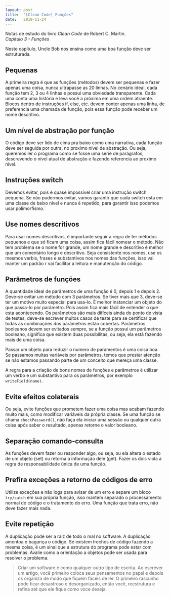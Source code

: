 ```yaml
---
layout: post
title:  "[Clean Code] Funções"
date:   2019-11-24
---
```


Notas de estudo do livro *Clean Code* de Robert C. Martin.  
*Capítulo 3 - Funções*

Neste capítulo, Uncle Bob nos ensina como uma boa função deve ser estruturada. 

## Pequenas

A primeira regra é que as funções (métodos) devem ser pequenas e fazer apenas uma coisa, nunca ultrapasse as 20 linhas. 
No cenário ideal, cada função tem 2, 3 ou 4 linhas e possui uma obviedade transparente. Cada uma conta uma história e leva você a próxima em uma ordem atraente.
Blocos dentro de instruções if, else, etc. devem conter apenas uma linha, de preferencia uma chamada de função, pois essa função pode receber um nome descritivo.

## Um nível de abstração por função

O código deve ser lido de cima pra baixo como uma narrativa, cada função deve ser seguida por outra, no proximo nível de abstração. Ou seja, queremos ler o programa como se fosse uma serie de parágrafos, descrevendo o nível atual de abstração e fazendo referencia ao proximo nível.

## Instruções switch

Devemos evitar, pois é quase impossível criar uma instrução switch pequena. Se não pudermos evitar, vamos garantir que cada switch esta em uma classe de baixo nível e nunca é repetido, para garantir isso podemos usar polimorfismo.`
## Use nomes descritivos

Para usar nomes descritivos, é importante seguir a regra de ter métodos pequenos e que só ficam uma coisa, assim fica fácil nomear o método. Não tem problema se o nome for grande, um nome grande e descritivo é melhor que um comentário longo e descritivo. Seja consistente nos nomes, use os mesmos verbis, frases e substantivos nos nomes das funções, isso vai manter um padrão r vai facilitar a leitura e manutenção do código.

## Parâmetros de funções

A quantidade ideal de parâmetros de uma função é 0, depois 1 e depois 2. Deve-se evitar um método com 3 parâmetros. Se tiver mais que 3, deve-se ter um motivo muito especial para usa-lo. É melhor instanciar um objeto do que passa-lo por parâmetro. Pois assim fica mais fácil de entender o que esta acontecendo. Os parâmetros são mais difíceis ainda do ponto de vista de testes, deve-se escrever muitos casos de teste para se certificar que todas as combinações dos parâmetros estão cobertas. Parâmetros booleanos devem ser evitados sempre, se a função possui um parâmetros booleano, significa que existem duas possibilitas, ou seja, ela está fazendo mais de uma coisa.

Passar um objeto para reduzir o numero de paramentos é uma coisa boa. Se passamos muitas variáveis por parâmetros, temos que prestar atenção se não estamos passando parte de um conceito que mereça uma classe.

A regra para a criação de bons nomes de funções e parâmetros é utilizar um verbo e um substantivo para os parâmetros, por exemplo `writeField(name)`.

## Evite efeitos colaterais

Ou seja, evite funções que prometem fazer uma coisa mas acabam fazendo muito mais, como modificar variáveis da própria classe. Se uma função se chama `checkPassword()`, não faça ela iniciar uma sessão ou qualquer outra coisa após saber o resultado, apenas retorne o valor booleano.

## Separação comando-consulta

As funções devem fazer ou responder algo,  ou seja, ou ela altera o estado de um objeto (set) ou retorna a informação dele (get). Fazer os dois viola a regra de responsabilidade única de uma função.

## Prefira exceções a retorno de códigos de erro

Utilize exceções e não logs para avisar de um erro e separe um bloco `try/catch` em sua própria função, isso mantem separado o processamento normal do código e o tratamento do erro. Uma função que trata erro, não deve fazer mais nada.

## Evite repetição

A duplicação pode ser a raiz de todo o mal no software. A duplicação amontoa e bagunça o código. Se existem trechos de código fazendo a mesma coisa, é um sinal que a estrutura do programa pode estar com problemas. Avalie como a orientação a objetos pode ser usada para resolver o problema.

> Criar um software é como qualquer outro tipo de escrita. Ao escrever um artigo, você primeiro coloca seus pensamentos no papel e depois os organiza de modo que fiquem fáceis de ler. O primeiro rascunho pode ficar desastroso e desorganizado, então você, reestrutura e refina até que ele fique como voce deseja.
